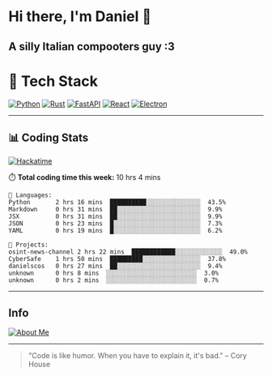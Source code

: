 # Hi there, I'm Daniel 👋

## A silly Italian compooters guy :3

# 🚀 Tech Stack

[![Python](https://img.shields.io/badge/Python-3.13%2B-blue?style=for-the-badge&logo=python&logoColor=white)](https://www.python.org/)
[![Rust](https://img.shields.io/badge/Rust-1.87%2B-black?style=for-the-badge&logo=rust&logoColor=white)](https://www.rust-lang.org/)
[![FastAPI](https://img.shields.io/badge/FastAPI-0.110.0%2B-green?style=for-the-badge&logo=fastapi&logoColor=white)](https://fastapi.tiangolo.com/)
[![React](https://img.shields.io/badge/React-19.1.0%2B-blue?style=for-the-badge&logo=react&logoColor=white)](https://react.dev/)
[![Electron](https://img.shields.io/badge/Electron-36.2.0%2B-dark?style=for-the-badge&logo=electron&logoColor=white)](https://www.electronjs.org/)

---

## 📊 Coding Stats

[![Hackatime](https://img.shields.io/badge/Hackatime-Hack%20Club-orange?style=for-the-badge&logo=wakatime&logoColor=white)](https://hackatime.hackclub.com)

⏱️ **Total coding time this week:** 10 hrs 4 mins

```text
💾 Languages:
Python       2 hrs 16 mins  ██████████░░░░░░░░░░░░░░░  43.5%
Markdown     0 hrs 31 mins  ██░░░░░░░░░░░░░░░░░░░░░░░  9.9%
JSX          0 hrs 31 mins  ██░░░░░░░░░░░░░░░░░░░░░░░  9.9%
JSON         0 hrs 23 mins  █░░░░░░░░░░░░░░░░░░░░░░░░  7.3%
YAML         0 hrs 19 mins  █░░░░░░░░░░░░░░░░░░░░░░░░  6.2%

💼 Projects:
osint-news-channel 2 hrs 22 mins  ████████████░░░░░░░░░░░░░  49.0%
CyberSafe    1 hrs 50 mins  █████████░░░░░░░░░░░░░░░░  37.8%
danielscos   0 hrs 27 mins  ██░░░░░░░░░░░░░░░░░░░░░░░  9.4%
unknown      0 hrs 8 mins  ░░░░░░░░░░░░░░░░░░░░░░░░░  3.0%
unknown      0 hrs 2 mins  ░░░░░░░░░░░░░░░░░░░░░░░░░  0.7%

```

---

## Info
[![About Me](https://img.shields.io/badge/About--Me-black?style=for-the-badge&logo=numpy&logoColor=white)](https://danielscos.github.io/about_me)

---

> "Code is like humor. When you have to explain it, it's bad." – Cory House
